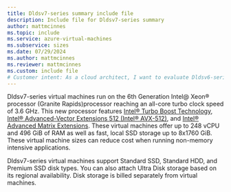 ```yaml
---
title: Dldsv7-series summary include file
description: Include file for Dldsv7-series summary
author: mattmcinnes
ms.topic: include
ms.service: azure-virtual-machines
ms.subservice: sizes
ms.date: 07/29/2024
ms.author: mattmcinnes
ms.reviewer: mattmcinnes
ms.custom: include file
# Customer intent: As a cloud architect, I want to evaluate Dldsv6-series virtual machines, so that I can determine their suitability for cost-effective deployment of non-memory intensive applications.
---
```

Dldsv7-series virtual machines run on the 6th Generation Intel@ Xeon® processor (Granite Rapids)processor reaching an all-core turbo clock speed of 3.6 GHz. This new processor features [Intel&reg; Turbo Boost Technology](https://www.intel.com/content/www/us/en/architecture-and-technology/turbo-boost/turbo-boost-technology.html), [Intel&reg; Advanced-Vector Extensions 512 (Intel&reg; AVX-512)](https://www.intel.com/content/www/us/en/architecture-and-technology/avx-512-overview.html), and [Intel&reg; Advanced Matrix Extensions](https://www.intel.com/content/www/us/en/products/docs/accelerator-engines/advanced-matrix-extensions/overview.html). These virtual machines offer up to 248 vCPU and 496 GiB of RAM as well as fast, local SSD storage up to 8x1760 GiB. These virtual machine sizes can reduce cost when running non-memory intensive applications.

Dldsv7-series virtual machines support Standard SSD, Standard HDD, and Premium SSD disk types. You can also attach Ultra Disk storage based on its regional availability. Disk storage is billed separately from virtual machines.

